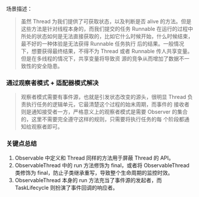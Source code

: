 场景描述：
> 虽然 Thread 为我们提供了可获取状态，以及判断是否 alive 的方法。但是这些方法是针对线程本身的，而我们提交的任务 Runnable 
> 在运行的过程中所处的状态如何是无法直接获取的，比如它什么时候开始，什么时候结束，最不好的一种体验是无法获得 Runnable 任务执行
> 后的结果。一般情况下，想要获得最终结果，不得不为 Thread 或者 Runnable 传人共享变量。但是在多线程的情况下，共享变量将导致资
> 源的竞争从而增加了数据不一致性的安全隐患。

### 通过观察者模式 + 适配器模式解决
> 观察者模式需要有事件源，也就是引发状态改变的源头，很明显 Thread 负责执行任务的逻辑单元，它最清楚这个过程的始末周期，而事件的
> 接收者则是通知接受者一方，严格意义上的观察者模式是需要 Observer 的集合的，这里不需要完全遵守这样的规则，只需要将执行任务的每
> 个阶段都通知给观察者即可。

### 关键点总结
1. Observable 中定义和 Thread 同样的方法用于屏蔽 Thread 的 API。
2. ObservableThread 中的 run 方法修饰为 final，或者将 ObservableThread 类修饰为 final，防止子类继承重写，导致整个生命周期的监控时效。
3. ObservableThread 本身的 run 方法充当了事件源的发起者，而 TaskLifecycle 则扮演了事件回调的响应者。